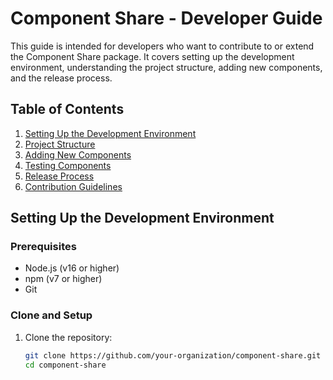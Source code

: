 # Component Share - Developer Guide

This guide is intended for developers who want to contribute to or extend the Component Share package. It covers setting up the development environment, understanding the project structure, adding new components, and the release process.

## Table of Contents

1. [Setting Up the Development Environment](#setting-up-the-development-environment)
2. [Project Structure](#project-structure)
3. [Adding New Components](#adding-new-components)
4. [Testing Components](#testing-components)
5. [Release Process](#release-process)
6. [Contribution Guidelines](#contribution-guidelines)

## Setting Up the Development Environment

### Prerequisites

- Node.js (v16 or higher)
- npm (v7 or higher)
- Git

### Clone and Setup

1. Clone the repository:
   ```bash
   git clone https://github.com/your-organization/component-share.git
   cd component-share

